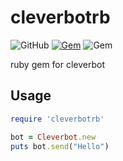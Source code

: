 # cleverbotrb
![GitHub](https://img.shields.io/github/license/d0p1s4m4/cleverbotrb?style=for-the-badge) [![Gem](https://img.shields.io/gem/dt/cleverbotrb?style=for-the-badge)](https://rubygems.org/gems/cleverbotrb) ![Gem](https://img.shields.io/gem/v/cleverbotrb?style=for-the-badge)


ruby gem for cleverbot

## Usage

```ruby
require 'cleverbotrb'

bot = Cleverbot.new
puts bot.send("Hello")
```
